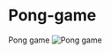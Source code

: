 # Pong-game
Pong game
![Pong game](https://user-images.githubusercontent.com/98373232/175772767-97eee9fa-0df1-48d9-92a8-a57eb26e1212.png)
